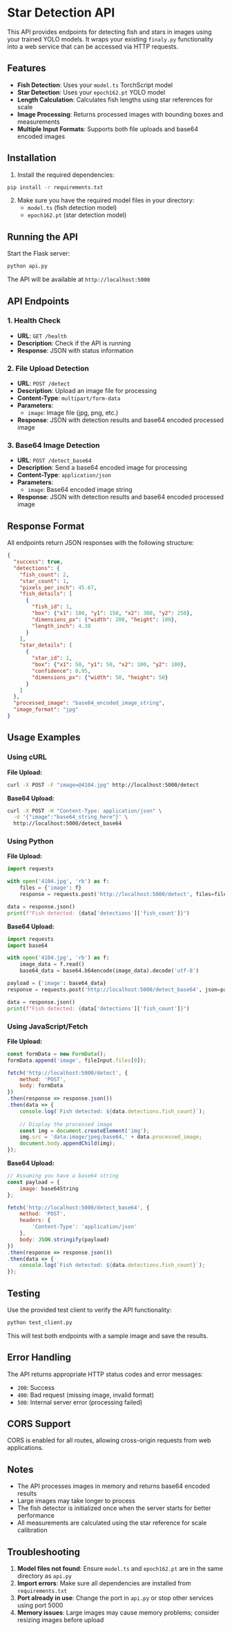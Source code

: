 # Star Detection API

This API provides endpoints for detecting fish and stars in images using your trained YOLO models. It wraps your existing `finaly.py` functionality into a web service that can be accessed via HTTP requests.

## Features

- **Fish Detection**: Uses your `model.ts` TorchScript model
- **Star Detection**: Uses your `epoch162.pt` YOLO model
- **Length Calculation**: Calculates fish lengths using star references for scale
- **Image Processing**: Returns processed images with bounding boxes and measurements
- **Multiple Input Formats**: Supports both file uploads and base64 encoded images

## Installation

1. Install the required dependencies:
```bash
pip install -r requirements.txt
```

2. Make sure you have the required model files in your directory:
   - `model.ts` (fish detection model)
   - `epoch162.pt` (star detection model)

## Running the API

Start the Flask server:
```bash
python api.py
```

The API will be available at `http://localhost:5000`

## API Endpoints

### 1. Health Check
- **URL**: `GET /health`
- **Description**: Check if the API is running
- **Response**: JSON with status information

### 2. File Upload Detection
- **URL**: `POST /detect`
- **Description**: Upload an image file for processing
- **Content-Type**: `multipart/form-data`
- **Parameters**: 
  - `image`: Image file (jpg, png, etc.)
- **Response**: JSON with detection results and base64 encoded processed image

### 3. Base64 Image Detection
- **URL**: `POST /detect_base64`
- **Description**: Send a base64 encoded image for processing
- **Content-Type**: `application/json`
- **Parameters**:
  - `image`: Base64 encoded image string
- **Response**: JSON with detection results and base64 encoded processed image

## Response Format

All endpoints return JSON responses with the following structure:

```json
{
  "success": true,
  "detections": {
    "fish_count": 2,
    "star_count": 1,
    "pixels_per_inch": 45.67,
    "fish_details": [
      {
        "fish_id": 1,
        "box": {"x1": 100, "y1": 150, "x2": 300, "y2": 250},
        "dimensions_px": {"width": 200, "height": 100},
        "length_inch": 4.38
      }
    ],
    "star_details": [
      {
        "star_id": 1,
        "box": {"x1": 50, "y1": 50, "x2": 100, "y2": 100},
        "confidence": 0.95,
        "dimensions_px": {"width": 50, "height": 50}
      }
    ]
  },
  "processed_image": "base64_encoded_image_string",
  "image_format": "jpg"
}
```

## Usage Examples

### Using cURL

**File Upload:**
```bash
curl -X POST -F "image=@4104.jpg" http://localhost:5000/detect
```

**Base64 Upload:**
```bash
curl -X POST -H "Content-Type: application/json" \
  -d '{"image":"base64_string_here"}' \
  http://localhost:5000/detect_base64
```

### Using Python

**File Upload:**
```python
import requests

with open('4104.jpg', 'rb') as f:
    files = {'image': f}
    response = requests.post('http://localhost:5000/detect', files=files)

data = response.json()
print(f"Fish detected: {data['detections']['fish_count']}")
```

**Base64 Upload:**
```python
import requests
import base64

with open('4104.jpg', 'rb') as f:
    image_data = f.read()
    base64_data = base64.b64encode(image_data).decode('utf-8')

payload = {'image': base64_data}
response = requests.post('http://localhost:5000/detect_base64', json=payload)

data = response.json()
print(f"Fish detected: {data['detections']['fish_count']}")
```

### Using JavaScript/Fetch

**File Upload:**
```javascript
const formData = new FormData();
formData.append('image', fileInput.files[0]);

fetch('http://localhost:5000/detect', {
    method: 'POST',
    body: formData
})
.then(response => response.json())
.then(data => {
    console.log(`Fish detected: ${data.detections.fish_count}`);
    
    // Display the processed image
    const img = document.createElement('img');
    img.src = 'data:image/jpeg;base64,' + data.processed_image;
    document.body.appendChild(img);
});
```

**Base64 Upload:**
```javascript
// Assuming you have a base64 string
const payload = {
    image: base64String
};

fetch('http://localhost:5000/detect_base64', {
    method: 'POST',
    headers: {
        'Content-Type': 'application/json'
    },
    body: JSON.stringify(payload)
})
.then(response => response.json())
.then(data => {
    console.log(`Fish detected: ${data.detections.fish_count}`);
});
```

## Testing

Use the provided test client to verify the API functionality:

```bash
python test_client.py
```

This will test both endpoints with a sample image and save the results.

## Error Handling

The API returns appropriate HTTP status codes and error messages:

- `200`: Success
- `400`: Bad request (missing image, invalid format)
- `500`: Internal server error (processing failed)

## CORS Support

CORS is enabled for all routes, allowing cross-origin requests from web applications.

## Notes

- The API processes images in memory and returns base64 encoded results
- Large images may take longer to process
- The fish detector is initialized once when the server starts for better performance
- All measurements are calculated using the star reference for scale calibration

## Troubleshooting

1. **Model files not found**: Ensure `model.ts` and `epoch162.pt` are in the same directory as `api.py`
2. **Import errors**: Make sure all dependencies are installed from `requirements.txt`
3. **Port already in use**: Change the port in `api.py` or stop other services using port 5000
4. **Memory issues**: Large images may cause memory problems; consider resizing images before upload
